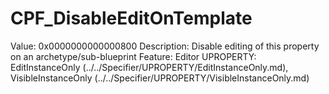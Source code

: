 # CPF_DisableEditOnTemplate

Value: 0x0000000000000800
Description: Disable editing of this property on an archetype/sub-blueprint
Feature: Editor
UPROPERTY: EditInstanceOnly (../../Specifier/UPROPERTY/EditInstanceOnly.md), VisibleInstanceOnly (../../Specifier/UPROPERTY/VisibleInstanceOnly.md)